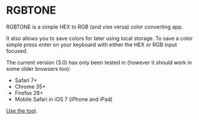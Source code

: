 # RGBTONE

RGBTONE is a simple HEX to RGB (and vise versa) color converting app.

It also allows you to save colors for later using local storage. To save a color simple press enter on your keyboard with either the HEX or RGB input focused.

The current version (3.0) has only been tested in (however it should work in some older browsers too):

- Safari 7+
- Chrome 35+
- Firefox 28+
- Mobile Safari in iOS 7 (iPhone and iPad)

[Use the tool](http://rgbtone.philbuchanan.com).